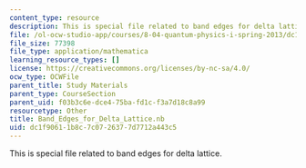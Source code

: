 ```yaml
---
content_type: resource
description: This is special file related to band edges for delta lattice.
file: /ol-ocw-studio-app/courses/8-04-quantum-physics-i-spring-2013/dc1f90611b8c7c0726377d7712a443c5_Band_Edges_for_Delta_Lattice.nb
file_size: 77398
file_type: application/mathematica
learning_resource_types: []
license: https://creativecommons.org/licenses/by-nc-sa/4.0/
ocw_type: OCWFile
parent_title: Study Materials
parent_type: CourseSection
parent_uid: f03b3c6e-dce4-75ba-fd1c-f3a7d18c8a99
resourcetype: Other
title: Band_Edges_for_Delta_Lattice.nb
uid: dc1f9061-1b8c-7c07-2637-7d7712a443c5
---
```

This is special file related to band edges for delta lattice.